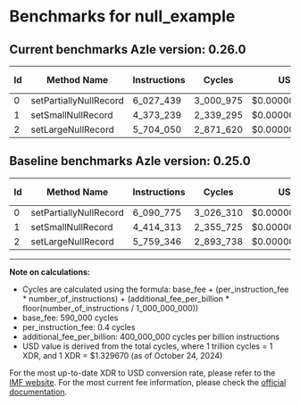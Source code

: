 # Benchmarks for null_example

## Current benchmarks Azle version: 0.26.0

| Id  | Method Name            | Instructions | Cycles    | USD           | USD/Million Calls | Change                             |
| --- | ---------------------- | ------------ | --------- | ------------- | ----------------- | ---------------------------------- |
| 0   | setPartiallyNullRecord | 6_027_439    | 3_000_975 | $0.0000039903 | $3.99             | <font color="green">-63_336</font> |
| 1   | setSmallNullRecord     | 4_373_239    | 2_339_295 | $0.0000031105 | $3.11             | <font color="green">-41_074</font> |
| 2   | setLargeNullRecord     | 5_704_050    | 2_871_620 | $0.0000038183 | $3.81             | <font color="green">-55_296</font> |

## Baseline benchmarks Azle version: 0.25.0

| Id  | Method Name            | Instructions | Cycles    | USD           | USD/Million Calls |
| --- | ---------------------- | ------------ | --------- | ------------- | ----------------- |
| 0   | setPartiallyNullRecord | 6_090_775    | 3_026_310 | $0.0000040240 | $4.02             |
| 1   | setSmallNullRecord     | 4_414_313    | 2_355_725 | $0.0000031323 | $3.13             |
| 2   | setLargeNullRecord     | 5_759_346    | 2_893_738 | $0.0000038477 | $3.84             |

---

**Note on calculations:**

- Cycles are calculated using the formula: base_fee + (per_instruction_fee \* number_of_instructions) + (additional_fee_per_billion \* floor(number_of_instructions / 1_000_000_000))
- base_fee: 590_000 cycles
- per_instruction_fee: 0.4 cycles
- additional_fee_per_billion: 400_000_000 cycles per billion instructions
- USD value is derived from the total cycles, where 1 trillion cycles = 1 XDR, and 1 XDR = $1.329670 (as of October 24, 2024)

For the most up-to-date XDR to USD conversion rate, please refer to the [IMF website](https://www.imf.org/external/np/fin/data/rms_sdrv.aspx).
For the most current fee information, please check the [official documentation](https://internetcomputer.org/docs/current/developer-docs/gas-cost#execution).
